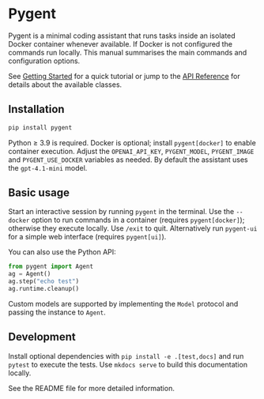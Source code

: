 # Pygent

Pygent is a minimal coding assistant that runs tasks inside an isolated Docker container whenever available. If Docker is not configured the commands run locally. This manual summarises the main commands and configuration options.

See [Getting Started](getting-started.md) for a quick tutorial or jump to the [API Reference](api-reference.md) for details about the available classes.

## Installation

```bash
pip install pygent
```

Python ≥ 3.9 is required. Docker is optional; install `pygent[docker]` to enable container execution. Adjust the `OPENAI_API_KEY`, `PYGENT_MODEL`, `PYGENT_IMAGE` and `PYGENT_USE_DOCKER` variables as needed. By default the assistant uses the `gpt-4.1-mini` model.

## Basic usage

Start an interactive session by running `pygent` in the terminal. Use the `--docker` option to run commands in a container (requires `pygent[docker]`); otherwise they execute locally. Use `/exit` to quit.
Alternatively run `pygent-ui` for a simple web interface (requires `pygent[ui]`).

You can also use the Python API:

```python
from pygent import Agent
ag = Agent()
ag.step("echo test")
ag.runtime.cleanup()
```

Custom models are supported by implementing the ``Model`` protocol and passing
the instance to ``Agent``.

## Development

Install optional dependencies with `pip install -e .[test,docs]` and run `pytest` to execute the tests. Use `mkdocs serve` to build this documentation locally.

See the README file for more detailed information.
